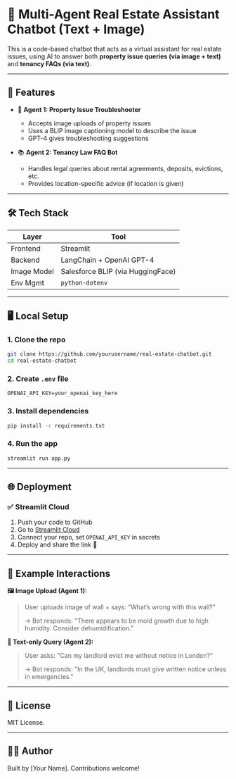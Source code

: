 # 🏡 Multi-Agent Real Estate Assistant Chatbot (Text + Image)

This is a code-based chatbot that acts as a virtual assistant for real estate issues, using AI to answer both **property issue queries (via image + text)** and **tenancy FAQs (via text)**.

---

## 🚀 Features

- 🧠 **Agent 1: Property Issue Troubleshooter**
  - Accepts image uploads of property issues
  - Uses a BLIP image captioning model to describe the issue
  - GPT-4 gives troubleshooting suggestions

- 📚 **Agent 2: Tenancy Law FAQ Bot**
  - Handles legal queries about rental agreements, deposits, evictions, etc.
  - Provides location-specific advice (if location is given)

---

## 🛠 Tech Stack

| Layer       | Tool                                      |
|-------------|-------------------------------------------|
| Frontend    | Streamlit                                 |
| Backend     | LangChain + OpenAI GPT-4                  |
| Image Model | Salesforce BLIP (via HuggingFace)         |
| Env Mgmt    | `python-dotenv`                           |

---

## 🖥️ Local Setup

### 1. Clone the repo
```bash
git clone https://github.com/yourusername/real-estate-chatbot.git
cd real-estate-chatbot
```

### 2. Create `.env` file
```
OPENAI_API_KEY=your_openai_key_here
```

### 3. Install dependencies
```bash
pip install -r requirements.txt
```

### 4. Run the app
```bash
streamlit run app.py
```

---

## 🌐 Deployment

### ✅ Streamlit Cloud
1. Push your code to GitHub
2. Go to [Streamlit Cloud](https://share.streamlit.io/)
3. Connect your repo, set `OPENAI_API_KEY` in secrets
4. Deploy and share the link 🚀

---

## 🧪 Example Interactions

**🖼️ Image Upload (Agent 1):**
> User uploads image of wall + says: “What’s wrong with this wall?”
>
> → Bot responds: "There appears to be mold growth due to high humidity. Consider dehumidification."

**💬 Text-only Query (Agent 2):**
> User asks: "Can my landlord evict me without notice in London?"
>
> → Bot responds: "In the UK, landlords must give written notice unless in emergencies."

---

## 📄 License
MIT License.

---

## 🙋‍♂️ Author
Built by [Your Name]. Contributions welcome!


